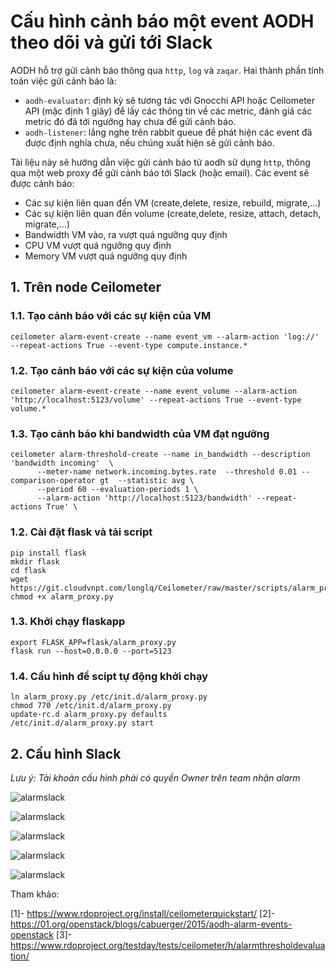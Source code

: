 # Cấu hình cảnh báo một event AODH theo dõi và gửi tới Slack
AODH hỗ trợ gửi cảnh báo thông qua `http`, `log` và `zaqar`. Hai thành phần tính toán việc gửi cảnh báo là:
 - `aodh-evaluator`: định kỳ sẽ tương tác với Gnocchi API hoặc Ceilometer API (mặc định 1 giây) để lấy các thông tin về các metric, đánh giá các metric đó đã tới ngưỡng hay chưa để gửi cảnh báo.
 - `aodh-listener`: lắng nghe trên rabbit queue để phát hiện các event đã được định nghĩa chưa, nếu chúng xuất hiện sẽ gửi cảnh báo.

Tài liệu này sẽ hướng dẫn việc gửi cảnh báo từ aodh sử dụng `http`, thông qua một web proxy để gửi cảnh báo tới Slack (hoặc email). Các event sẽ được cảnh báo:
 - Các sự kiện liên quan đến VM (create,delete, resize, rebuild, migrate,...)
 - Các sự kiện liên quan đến volume (create,delete, resize, attach, detach, migrate,...)
 - Bandwidth VM vào, ra vượt quá ngưỡng quy định
 - CPU VM vượt quá ngưỡng quy định
 - Memory VM vượt quá ngưỡng quy định

## 1. Trên node Ceilometer
### 1.1. Tạo cảnh báo với các sự kiện của VM
```
ceilometer alarm-event-create --name event_vm --alarm-action 'log://' --repeat-actions True --event-type compute.instance.* 
```

### 1.2. Tạo cảnh báo với các sự kiện của volume
```
ceilometer alarm-event-create --name event_volume --alarm-action 'http://localhost:5123/volume' --repeat-actions True --event-type volume.* 
```

### 1.3. Tạo cảnh báo khi bandwidth của VM đạt ngưỡng
```
ceilometer alarm-threshold-create --name in_bandwidth --description 'bandwidth incoming'  \
      --meter-name network.incoming.bytes.rate  --threshold 0.01 --comparison-operator gt  --statistic avg \
      --period 60 --evaluation-periods 1 \
      --alarm-action 'http://localhost:5123/bandwidth' --repeat-actions True' \
```


### 1.2. Cài đặt flask và tải script
```
pip install flask
mkdir flask
cd flask
wget https://git.cloudvnpt.com/longlq/Ceilometer/raw/master/scripts/alarm_proxy.py
chmod +x alarm_proxy.py
```

### 1.3. Khởi chạy flaskapp
```
export FLASK_APP=flask/alarm_proxy.py
flask run --host=0.0.0.0 --port=5123
```

### 1.4. Cấu hình để scipt tự động khởi chạy
```
ln alarm_proxy.py /etc/init.d/alarm_proxy.py
chmod 770 /etc/init.d/alarm_proxy.py
update-rc.d alarm_proxy.py defaults
/etc/init.d/alarm_proxy.py start
```

## 2. Cấu hình Slack
*Lưu ý: Tài khoản cấu hình phải có quyền Owner trên team nhận alarm*

![alarmslack](images/alarm_slack_1.png)

![alarmslack](images/alarm_slack_2.png)

![alarmslack](images/alarm_slack_3.png)

![alarmslack](images/alarm_slack_4.png)

![alarmslack](images/alarm_slack_5.png)

Tham khảo:

[1]- https://www.rdoproject.org/install/ceilometerquickstart/
[2]- https://01.org/openstack/blogs/cabuerger/2015/aodh-alarm-events-openstack
[3]- https://www.rdoproject.org/testday/tests/ceilometer/h/alarmthresholdevaluation/